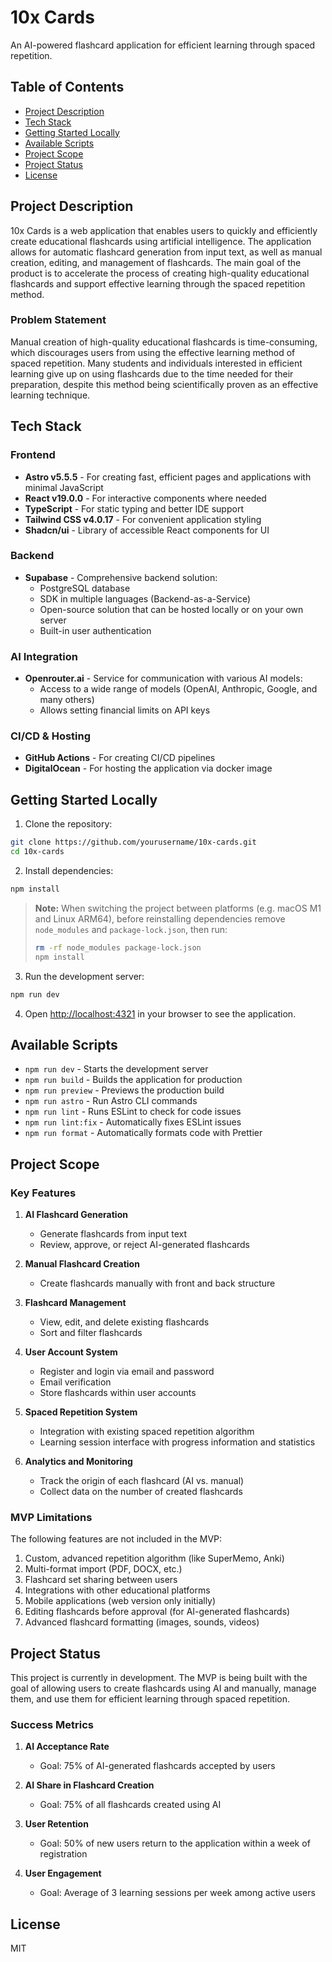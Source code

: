 # 10x Cards

An AI-powered flashcard application for efficient learning through spaced repetition.

## Table of Contents

- [Project Description](#project-description)
- [Tech Stack](#tech-stack)
- [Getting Started Locally](#getting-started-locally)
- [Available Scripts](#available-scripts)
- [Project Scope](#project-scope)
- [Project Status](#project-status)
- [License](#license)

## Project Description

10x Cards is a web application that enables users to quickly and efficiently create educational flashcards using artificial intelligence. The application allows for automatic flashcard generation from input text, as well as manual creation, editing, and management of flashcards. The main goal of the product is to accelerate the process of creating high-quality educational flashcards and support effective learning through the spaced repetition method.

### Problem Statement

Manual creation of high-quality educational flashcards is time-consuming, which discourages users from using the effective learning method of spaced repetition. Many students and individuals interested in efficient learning give up on using flashcards due to the time needed for their preparation, despite this method being scientifically proven as an effective learning technique.

## Tech Stack

### Frontend
- **Astro v5.5.5** - For creating fast, efficient pages and applications with minimal JavaScript
- **React v19.0.0** - For interactive components where needed
- **TypeScript** - For static typing and better IDE support
- **Tailwind CSS v4.0.17** - For convenient application styling
- **Shadcn/ui** - Library of accessible React components for UI

### Backend
- **Supabase** - Comprehensive backend solution:
  - PostgreSQL database
  - SDK in multiple languages (Backend-as-a-Service)
  - Open-source solution that can be hosted locally or on your own server
  - Built-in user authentication

### AI Integration
- **Openrouter.ai** - Service for communication with various AI models:
  - Access to a wide range of models (OpenAI, Anthropic, Google, and many others)
  - Allows setting financial limits on API keys

### CI/CD & Hosting
- **GitHub Actions** - For creating CI/CD pipelines
- **DigitalOcean** - For hosting the application via docker image

## Getting Started Locally

1. Clone the repository:

```bash
git clone https://github.com/yourusername/10x-cards.git
cd 10x-cards
```

2. Install dependencies:

```bash
npm install
```

> **Note:** When switching the project between platforms (e.g. macOS M1 and Linux ARM64), before reinstalling dependencies remove `node_modules` and `package-lock.json`, then run:
>
> ```bash
> rm -rf node_modules package-lock.json
> npm install
> ```

3. Run the development server:

```bash
npm run dev
```

4. Open [http://localhost:4321](http://localhost:4321) in your browser to see the application.

## Available Scripts

- `npm run dev` - Starts the development server
- `npm run build` - Builds the application for production
- `npm run preview` - Previews the production build
- `npm run astro` - Run Astro CLI commands
- `npm run lint` - Runs ESLint to check for code issues
- `npm run lint:fix` - Automatically fixes ESLint issues
- `npm run format` - Automatically formats code with Prettier

## Project Scope

### Key Features

1. **AI Flashcard Generation**
   - Generate flashcards from input text
   - Review, approve, or reject AI-generated flashcards

2. **Manual Flashcard Creation**
   - Create flashcards manually with front and back structure

3. **Flashcard Management**
   - View, edit, and delete existing flashcards
   - Sort and filter flashcards

4. **User Account System**
   - Register and login via email and password
   - Email verification
   - Store flashcards within user accounts

5. **Spaced Repetition System**
   - Integration with existing spaced repetition algorithm
   - Learning session interface with progress information and statistics

6. **Analytics and Monitoring**
   - Track the origin of each flashcard (AI vs. manual)
   - Collect data on the number of created flashcards

### MVP Limitations

The following features are not included in the MVP:
1. Custom, advanced repetition algorithm (like SuperMemo, Anki)
2. Multi-format import (PDF, DOCX, etc.)
3. Flashcard set sharing between users
4. Integrations with other educational platforms
5. Mobile applications (web version only initially)
6. Editing flashcards before approval (for AI-generated flashcards)
7. Advanced flashcard formatting (images, sounds, videos)

## Project Status

This project is currently in development. The MVP is being built with the goal of allowing users to create flashcards using AI and manually, manage them, and use them for efficient learning through spaced repetition.

### Success Metrics

1. **AI Acceptance Rate**
   - Goal: 75% of AI-generated flashcards accepted by users

2. **AI Share in Flashcard Creation**
   - Goal: 75% of all flashcards created using AI

3. **User Retention**
   - Goal: 50% of new users return to the application within a week of registration

4. **User Engagement**
   - Goal: Average of 3 learning sessions per week among active users

## License

MIT
